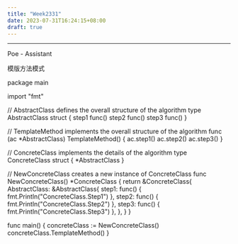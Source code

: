 ```yaml
---
title: "Week2331"
date: 2023-07-31T16:24:15+08:00
draft: true
---
```



---
Poe - Assistant

模版方法模式

package main

import "fmt"

// AbstractClass defines the overall structure of the algorithm
type AbstractClass struct {
    step1 func()
    step2 func()
    step3 func()
}

// TemplateMethod implements the overall structure of the algorithm
func (ac *AbstractClass) TemplateMethod() {
    ac.step1()
    ac.step2()
    ac.step3()
}

// ConcreteClass implements the details of the algorithm
type ConcreteClass struct {
    *AbstractClass
}

// NewConcreteClass creates a new instance of ConcreteClass
func NewConcreteClass() *ConcreteClass {
    return &ConcreteClass{
        AbstractClass: &AbstractClass{
            step1: func() {
                fmt.Println("ConcreteClass.Step1")
            },
            step2: func() {
                fmt.Println("ConcreteClass.Step2")
            },
            step3: func() {
                fmt.Println("ConcreteClass.Step3")
            },
        },
    }
}

func main() {
    concreteClass := NewConcreteClass()
    concreteClass.TemplateMethod()
}